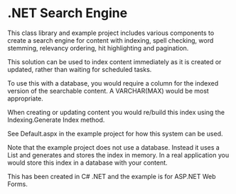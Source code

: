 # .NET Search Engine

This class library and example project includes various components to create a search engine for content with indexing, spell checking, word stemming, relevancy ordering, hit highlighting and pagination.

This solution can be used to index content immediately as it is created or updated, rather than waiting for scheduled tasks.

To use this with a database, you would require a column for the indexed version of the searchable content. A VARCHAR(MAX) would be most appropriate.

When creating or updating content you would re/build this index using the Indexing.Generate Index method.

See Default.aspx in the example project for how this system can be used.

Note that the example project does not use a database. Instead it uses a List and generates and stores the index in memory. In a real application you would store this index in a database with your content.

This has been created in C# .NET and the example is for ASP.NET Web Forms.
